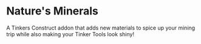 # Nature's Minerals

A Tinkers Construct addon that adds new materials to spice up your mining trip while also making your Tinker Tools look shiny!
